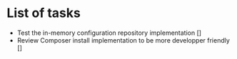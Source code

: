 # List of tasks

- Test the in-memory configuration repository implementation []
- Review Composer install implementation to be more developper friendly []
